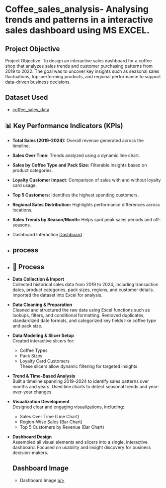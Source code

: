 # Coffee_sales_analysis- Analysing trends and patterns in a interactive sales dashboard using MS EXCEL.
## Project Objective 
Project Objective:
To design an interactive sales dashboard for a coffee shop that analyzes sales trends and customer purchasing patterns from 2019 to 2022. The goal was to uncover key insights such as seasonal sales fluctuations, top-performing products, and regional performance to support data-driven business decisions.
## Dataset Used 
- <a href="https://github.com/RAHUL255148/coffee_sales_data/blob/main/coffeeOrdersData%20PROJECT%201.xlsx">coffee_sales_data<a/>

## 📊 Key Performance Indicators (KPIs)

- **Total Sales (2019–2024):** Overall revenue generated across the timeline.
- **Sales Over Time:** Trends analyzed using a dynamic line chart.
- **Sales by Coffee Type and Pack Size:** Filterable insights based on product categories.
- **Loyalty Customer Impact:** Comparison of sales with and without loyalty card usage.
- **Top 5 Customers:** Identifies the highest spending customers.
- **Regional Sales Distribution:** Highlights performance differences across locations.
- **Sales Trends by Season/Month:** Helps spot peak sales periods and off-seasons.

- Dashboard Interaction <a href ="https://1drv.ms/x/c/a690e94b3e900053/EbVVXu3Ub4JKjSlWFHaTJnMBlKHfgsc6zdZOwKr425WhAQ?e=25zHeV">Dashboard<a/>

- ## process
- ## 🔄 Process

- **Data Collection & Import**  
  Collected historical sales data from 2019 to 2024, including transaction dates, product categories, pack sizes, regions, and customer details. Imported the dataset into Excel for analysis.

- **Data Cleaning & Preparation**  
  Cleaned and structured the raw data using Excel functions such as lookups, filters, and conditional formatting. Removed duplicates, standardized date formats, and categorized key fields like coffee type and pack size.

- **Data Modeling & Slicer Setup**  
  Created interactive slicers for:
  - Coffee Types  
  - Pack Sizes  
  - Loyalty Card Customers  
  These slicers allow dynamic filtering for targeted insights.

- **Trend & Time-Based Analysis**  
  Built a timeline spanning 2019–2024 to identify sales patterns over months and years. Used line charts to detect seasonal trends and year-over-year changes.

- **Visualization Development**  
  Designed clear and engaging visualizations, including:
  - Sales Over Time (Line Chart)  
  - Region-Wise Sales (Bar Chart)  
  - Top 5 Customers by Revenue (Bar Chart)

- **Dashboard Design**  
  Assembled all visual elements and slicers into a single, interactive dashboard. Focused on usability and insight discovery for business decision-makers.

  ## Dashboard Image
  - Dashboard Image <a href ="https://github.com/RAHUL255148/coffee_sales_data/blob/main/Screenshot%202025-02-03%20141252.png">a/> 
